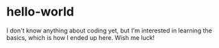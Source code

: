 # hello-world
I don't know anything about coding yet, but I'm interested in learning the basics, which is how I ended up here.
Wish me luck! 
